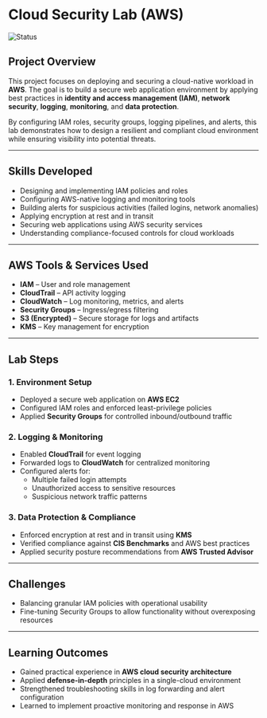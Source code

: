 # Cloud Security Lab (AWS)  
![Status](https://img.shields.io/badge/status-In%20Development-yellow)

## Project Overview  
This project focuses on deploying and securing a cloud-native workload in **AWS**. The goal is to build a secure web application environment by applying best practices in **identity and access management (IAM)**, **network security**, **logging**, **monitoring**, and **data protection**.  

By configuring IAM roles, security groups, logging pipelines, and alerts, this lab demonstrates how to design a resilient and compliant cloud environment while ensuring visibility into potential threats.  

---

## Skills Developed
- Designing and implementing IAM policies and roles  
- Configuring AWS-native logging and monitoring tools  
- Building alerts for suspicious activities (failed logins, network anomalies)  
- Applying encryption at rest and in transit  
- Securing web applications using AWS security services  
- Understanding compliance-focused controls for cloud workloads  

---

## AWS Tools & Services Used
- **IAM** – User and role management  
- **CloudTrail** – API activity logging  
- **CloudWatch** – Log monitoring, metrics, and alerts  
- **Security Groups** – Ingress/egress filtering  
- **S3 (Encrypted)** – Secure storage for logs and artifacts  
- **KMS** – Key management for encryption  

---

## Lab Steps  

### 1. Environment Setup
- Deployed a secure web application on **AWS EC2**  
- Configured IAM roles and enforced least-privilege policies  
- Applied **Security Groups** for controlled inbound/outbound traffic  

### 2. Logging & Monitoring
- Enabled **CloudTrail** for event logging  
- Forwarded logs to **CloudWatch** for centralized monitoring  
- Configured alerts for:  
  - Multiple failed login attempts  
  - Unauthorized access to sensitive resources  
  - Suspicious network traffic patterns  

### 3. Data Protection & Compliance
- Enforced encryption at rest and in transit using **KMS**  
- Verified compliance against **CIS Benchmarks** and AWS best practices  
- Applied security posture recommendations from **AWS Trusted Advisor**  

---

## Challenges  
- Balancing granular IAM policies with operational usability  
- Fine-tuning Security Groups to allow functionality without overexposing resources  

---

## Learning Outcomes  
- Gained practical experience in **AWS cloud security architecture**  
- Applied **defense-in-depth** principles in a single-cloud environment  
- Strengthened troubleshooting skills in log forwarding and alert configuration  
- Learned to implement proactive monitoring and response in AWS  
